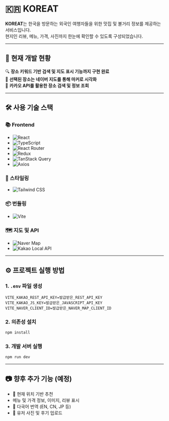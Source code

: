 # 🇰🇷 KOREAT

**KOREAT**는 한국을 방문하는 외국인 여행자들을 위한 맛집 및 볼거리 정보를 제공하는 서비스입니다.  
현지인 리뷰, 메뉴, 가격, 사진까지 한눈에 확인할 수 있도록 구성되었습니다.

---

## 🚀 현재 개발 현황

🔍 **장소 키워드 기반 검색 및 지도 표시 기능까지 구현 완료**  
📌 **선택된 장소는 네이버 지도를 통해 마커로 시각화**  
📖 **카카오 API를 활용한 장소 검색 및 정보 조회**

---

## 🛠️ 사용 기술 스택

### 📚 Frontend

- ![React](https://img.shields.io/badge/React-20232A?style=for-the-badge&logo=react&logoColor=61DAFB)
- ![TypeScript](https://img.shields.io/badge/TypeScript-007ACC?style=for-the-badge&logo=typescript&logoColor=white)
- ![React Router](https://img.shields.io/badge/React_Router-CA4245?style=for-the-badge&logo=react-router&logoColor=white)
- ![Redux](https://img.shields.io/badge/Redux-593D88?style=for-the-badge&logo=redux&logoColor=white)
- ![TanStack Query](https://img.shields.io/badge/TanStack_Query-FF4154?style=for-the-badge)
- ![Axios](https://img.shields.io/badge/Axios-5A29E4?style=for-the-badge)

### 💄 스타일링

- ![Tailwind CSS](https://img.shields.io/badge/TailwindCSS-38B2AC?style=for-the-badge&logo=tailwind-css&logoColor=white)

### 📦 번들링

- ![Vite](https://img.shields.io/badge/Vite-646CFF?style=for-the-badge&logo=vite&logoColor=FFD62E)

### 🗺 지도 및 API

- ![Naver Map](https://img.shields.io/badge/Naver%20Map-2DB400?style=for-the-badge&logoColor=white)
- ![Kakao Local API](https://img.shields.io/badge/Kakao%20Local%20API-FFCD00?style=for-the-badge&logo=kakaotalk&logoColor=000000)

---

## ⚙️ 프로젝트 실행 방법

### 1. `.env` 파일 생성

```env
VITE_KAKAO_REST_API_KEY=발급받은_REST_API_KEY
VITE_KAKAO_JS_KEY=발급받은_JAVASCRIPT_API_KEY
VITE_NAVER_CLIENT_ID=발급받은_NAVER_MAP_CLIENT_ID
```

### 2. 의존성 설치

```bash
npm install
```

### 3. 개발 서버 실행

```bash
npm run dev
```

---

## 📷 향후 추가 기능 (예정)

- 📍 현재 위치 기반 추천
- 메뉴 및 가격 정보, 이미지, 리뷰 표시
- 🔡 다국어 번역 (EN, CN, JP 등)
- 📸 유저 사진 및 후기 업로드